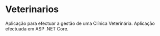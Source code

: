 # Veterinarios
Aplicação para efectuar a gestão de uma Clínica Veterinária. Aplicação efectuada em ASP .NET Core.

